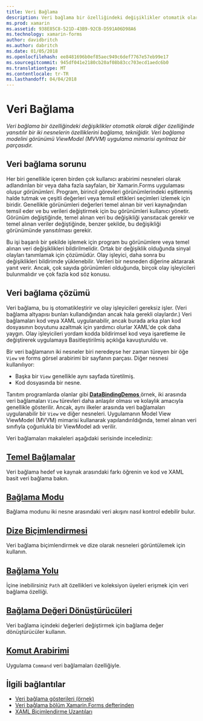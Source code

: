 ```yaml
---
title: Veri Bağlama
description: Veri bağlama bir özelliğindeki değişiklikler otomatik olarak diğer özelliğinde yansıtılır bir iki nesnelerin özelliklerini bağlama, tekniğidir. Veri bağlama modelini görünümü ViewModel (MVVM) uygulama mimarisi ayrılmaz bir parçasıdır.
ms.prod: xamarin
ms.assetid: 938E85C8-521D-43B9-92CB-D591A06D98A6
ms.technology: xamarin-forms
author: davidbritch
ms.author: dabritch
ms.date: 01/05/2018
ms.openlocfilehash: ee8481696b0ef85aec949c6def7767e57eb99e17
ms.sourcegitcommit: 945df041e2180cb20af08b83cc703ecd1aedc6b0
ms.translationtype: MT
ms.contentlocale: tr-TR
ms.lasthandoff: 04/04/2018
---
```

# <a name="data-binding"></a>Veri Bağlama

_Veri bağlama bir özelliğindeki değişiklikler otomatik olarak diğer özelliğinde yansıtılır bir iki nesnelerin özelliklerini bağlama, tekniğidir. Veri bağlama modelini görünümü ViewModel (MVVM) uygulama mimarisi ayrılmaz bir parçasıdır._

## <a name="the-data-linking-problem"></a>Veri bağlama sorunu

Her biri genellikle içeren birden çok kullanıcı arabirimi nesneleri olarak adlandırılan bir veya daha fazla sayfaları, bir Xamarin.Forms uygulaması oluşur *görünümleri*. Program, birincil görevleri görünümlerindeki eşitlenmiş halde tutmak ve çeşitli değerleri veya temsil ettikleri seçimleri izlemek için biridir. Genellikle görünümleri değerleri temel alınan bir veri kaynağından temsil eder ve bu verileri değiştirmek için bu görünümleri kullanıcı yönetir. Görünüm değiştiğinde, temel alınan veri bu değişikliği yansıtacak gerekir ve temel alınan veriler değiştiğinde, benzer şekilde, bu değişikliği görünümünde yansıtılması gerekir.

Bu işi başarılı bir şekilde işlemek için program bu görünümlere veya temel alınan veri değişiklikleri bildirilmelidir. Ortak bir değişiklik olduğunda sinyal olayları tanımlamak için çözümüdür. Olay işleyici, daha sonra bu değişiklikleri bildirimde yüklenebilir. Verileri bir nesneden diğerine aktararak yanıt verir. Ancak, çok sayıda görünümleri olduğunda, birçok olay işleyicileri bulunmalıdır ve çok fazla kod söz konusu.

## <a name="the-data-binding-solution"></a>Veri bağlama çözümü

Veri bağlama, bu iş otomatikleştirir ve olay işleyicileri gereksiz işler. (Veri bağlama altyapısı bunları kullandığından ancak hala gerekli olaylardır.) Veri bağlamaları kod veya XAML uygulanabilir, ancak burada arka plan kod dosyasının boyutunu azaltmak için yardımcı olurlar XAML'de çok daha yaygın. Olay işleyicileri yordam kodda bildirimsel kod veya işaretleme ile değiştirerek uygulamaya Basitleştirilmiş açıklığa kavuşturuldu ve.

Bir veri bağlamanın iki nesneler biri neredeyse her zaman türeyen bir öğe `View` ve forms görsel arabirimi bir sayfanın parçası. Diğer nesnesi kullanılıyor:

- Başka bir `View` genellikle aynı sayfada türetilmiş.
- Kod dosyasında bir nesne.

Tanıtım programlarda olanlar gibi [ **DataBindingDemos** ](https://developer.xamarin.com/samples/xamarin-forms/DataBindingDemos/) örnek, iki arasında veri bağlamaları `View` türevleri daha anlaşılır olması ve kolaylık amacıyla genellikle gösterilir. Ancak, aynı ilkeler arasında veri bağlamaları uygulanabilir bir `View` ve diğer nesneleri. Uygulamanın Model View ViewModel (MVVM) mimarisi kullanarak yapılandırıldığında, temel alınan veri sınıfıyla çoğunlukla bir ViewModel adı verilir.

Veri bağlamaları makaleleri aşağıdaki serisinde incelediniz:

## <a name="basic-bindingsbasic-bindingsmd"></a>[Temel Bağlamalar](basic-bindings.md)

Veri bağlama hedef ve kaynak arasındaki farkı öğrenin ve kod ve XAML basit veri bağlama bakın.

## <a name="binding-modebinding-modemd"></a>[Bağlama Modu](binding-mode.md)

Bağlama modunu iki nesne arasındaki veri akışını nasıl kontrol edebilir bulur.

## <a name="string-formattingstring-formattingmd"></a>[Dize Biçimlendirmesi](string-formatting.md)

Veri bağlama biçimlendirmek ve dize olarak nesneleri görüntülemek için kullanın.

## <a name="binding-pathbinding-pathmd"></a>[Bağlama Yolu](binding-path.md)

İçine inebilirsiniz `Path` alt özellikleri ve koleksiyon üyeleri erişmek için veri bağlama özelliği.

## <a name="binding-value-convertersconvertersmd"></a>[Bağlama Değeri Dönüştürücüleri](converters.md)

Veri bağlama içindeki değerleri değiştirmek için bağlama değer dönüştürücüler kullanın.

## <a name="the-command-interfacecommandingmd"></a>[Komut Arabirimi](commanding.md)

Uygulama `Command` veri bağlamaları özelliğiyle.



## <a name="related-links"></a>İlgili bağlantılar

- [Veri bağlama gösterileri (örnek)](https://developer.xamarin.com/samples/xamarin-forms/DataBindingDemos/)
- [Veri bağlama bölüm Xamarin.Forms defterinden](~/xamarin-forms/creating-mobile-apps-xamarin-forms/summaries/chapter16.md)
- [XAML Biçimlendirme Uzantıları](~/xamarin-forms/xaml/markup-extensions/index.md)
